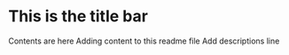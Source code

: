 # This is the title bar

Contents are here
Adding content to this readme file
Add descriptions line
